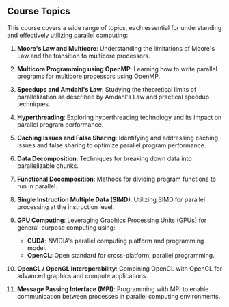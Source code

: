 ## Course Topics

This course covers a wide range of topics, each essential for understanding and effectively utilizing parallel computing:

1. **Moore's Law and Multicore**: Understanding the limitations of Moore's Law and the transition to multicore processors.

2. **Multicore Programming using OpenMP**: Learning how to write parallel programs for multicore processors using OpenMP.

3. **Speedups and Amdahl's Law**: Studying the theoretical limits of parallelization as described by Amdahl's Law and practical speedup techniques.

4. **Hyperthreading**: Exploring hyperthreading technology and its impact on parallel program performance.

5. **Caching Issues and False Sharing**: Identifying and addressing caching issues and false sharing to optimize parallel program performance.

6. **Data Decomposition**: Techniques for breaking down data into parallelizable chunks.

7. **Functional Decomposition**: Methods for dividing program functions to run in parallel.

8. **Single Instruction Multiple Data (SIMD)**: Utilizing SIMD for parallel processing at the instruction level.

9. **GPU Computing**: Leveraging Graphics Processing Units (GPUs) for general-purpose computing using:
   - **CUDA**: NVIDIA's parallel computing platform and programming model.
   - **OpenCL**: Open standard for cross-platform, parallel programming.

10. **OpenCL / OpenGL Interoperability**: Combining OpenCL with OpenGL for advanced graphics and compute applications.

11. **Message Passing Interface (MPI)**: Programming with MPI to enable communication between processes in parallel computing environments.

